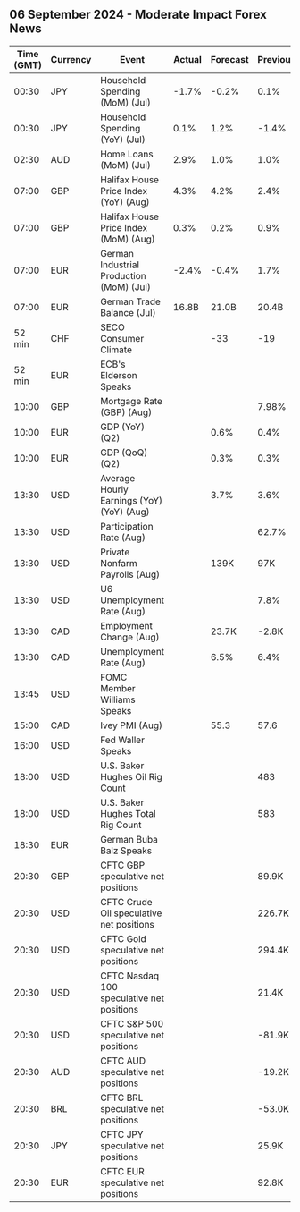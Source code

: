 ## 06 September 2024 - Moderate Impact Forex News

| Time (GMT) | Currency | Event | Actual | Forecast | Previous |
|------|----------|-------|--------|----------|----------|
| 00:30 | JPY | Household Spending (MoM) (Jul) | -1.7% | -0.2% | 0.1% |
| 00:30 | JPY | Household Spending (YoY) (Jul) | 0.1% | 1.2% | -1.4% |
| 02:30 | AUD | Home Loans (MoM) (Jul) | 2.9% | 1.0% | 1.0% |
| 07:00 | GBP | Halifax House Price Index (YoY) (Aug) | 4.3% | 4.2% | 2.4% |
| 07:00 | GBP | Halifax House Price Index (MoM) (Aug) | 0.3% | 0.2% | 0.9% |
| 07:00 | EUR | German Industrial Production (MoM) (Jul) | -2.4% | -0.4% | 1.7% |
| 07:00 | EUR | German Trade Balance (Jul) | 16.8B | 21.0B | 20.4B |
| 52 min | CHF | SECO Consumer Climate |  | -33 | -19 |
| 52 min | EUR | ECB's Elderson Speaks |  |  |  |
| 10:00 | GBP | Mortgage Rate (GBP) (Aug) |  |  | 7.98% |
| 10:00 | EUR | GDP (YoY) (Q2) |  | 0.6% | 0.4% |
| 10:00 | EUR | GDP (QoQ) (Q2) |  | 0.3% | 0.3% |
| 13:30 | USD | Average Hourly Earnings (YoY) (YoY) (Aug) |  | 3.7% | 3.6% |
| 13:30 | USD | Participation Rate (Aug) |  |  | 62.7% |
| 13:30 | USD | Private Nonfarm Payrolls (Aug) |  | 139K | 97K |
| 13:30 | USD | U6 Unemployment Rate (Aug) |  |  | 7.8% |
| 13:30 | CAD | Employment Change (Aug) |  | 23.7K | -2.8K |
| 13:30 | CAD | Unemployment Rate (Aug) |  | 6.5% | 6.4% |
| 13:45 | USD | FOMC Member Williams Speaks |  |  |  |
| 15:00 | CAD | Ivey PMI (Aug) |  | 55.3 | 57.6 |
| 16:00 | USD | Fed Waller Speaks |  |  |  |
| 18:00 | USD | U.S. Baker Hughes Oil Rig Count |  |  | 483 |
| 18:00 | USD | U.S. Baker Hughes Total Rig Count |  |  | 583 |
| 18:30 | EUR | German Buba Balz Speaks |  |  |  |
| 20:30 | GBP | CFTC GBP speculative net positions |  |  | 89.9K |
| 20:30 | USD | CFTC Crude Oil speculative net positions |  |  | 226.7K |
| 20:30 | USD | CFTC Gold speculative net positions |  |  | 294.4K |
| 20:30 | USD | CFTC Nasdaq 100 speculative net positions |  |  | 21.4K |
| 20:30 | USD | CFTC S&P 500 speculative net positions |  |  | -81.9K |
| 20:30 | AUD | CFTC AUD speculative net positions |  |  | -19.2K |
| 20:30 | BRL | CFTC BRL speculative net positions |  |  | -53.0K |
| 20:30 | JPY | CFTC JPY speculative net positions |  |  | 25.9K |
| 20:30 | EUR | CFTC EUR speculative net positions |  |  | 92.8K |
